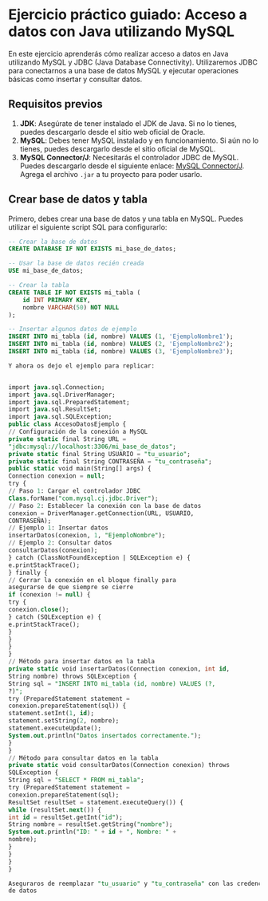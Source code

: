 
# Ejercicio práctico guiado: Acceso a datos con Java utilizando MySQL

En este ejercicio aprenderás cómo realizar acceso a datos en Java utilizando MySQL y JDBC (Java Database Connectivity). Utilizaremos JDBC para conectarnos a una base de datos MySQL y ejecutar operaciones básicas como insertar y consultar datos.

## Requisitos previos

1. **JDK**: Asegúrate de tener instalado el JDK de Java. Si no lo tienes, puedes descargarlo desde el sitio web oficial de Oracle.
2. **MySQL**: Debes tener MySQL instalado y en funcionamiento. Si aún no lo tienes, puedes descargarlo desde el sitio oficial de MySQL.
3. **MySQL Connector/J**: Necesitarás el controlador JDBC de MySQL. Puedes descargarlo desde el siguiente enlace: [MySQL Connector/J](https://dev.mysql.com/downloads/connector/j/). Agrega el archivo `.jar` a tu proyecto para poder usarlo.

## Crear base de datos y tabla

Primero, debes crear una base de datos y una tabla en MySQL. Puedes utilizar el siguiente script SQL para configurarlo:

```sql
-- Crear la base de datos
CREATE DATABASE IF NOT EXISTS mi_base_de_datos;

-- Usar la base de datos recién creada
USE mi_base_de_datos;

-- Crear la tabla
CREATE TABLE IF NOT EXISTS mi_tabla (
    id INT PRIMARY KEY,
    nombre VARCHAR(50) NOT NULL
);

-- Insertar algunos datos de ejemplo
INSERT INTO mi_tabla (id, nombre) VALUES (1, 'EjemploNombre1');
INSERT INTO mi_tabla (id, nombre) VALUES (2, 'EjemploNombre2');
INSERT INTO mi_tabla (id, nombre) VALUES (3, 'EjemploNombre3');

Y ahora os dejo el ejemplo para replicar:


import java.sql.Connection;
import java.sql.DriverManager;
import java.sql.PreparedStatement;
import java.sql.ResultSet;
import java.sql.SQLException;
public class AccesoDatosEjemplo {
// Configuración de la conexión a MySQL
private static final String URL =
"jdbc:mysql://localhost:3306/mi_base_de_datos";
private static final String USUARIO = "tu_usuario";
private static final String CONTRASEÑA = "tu_contraseña";
public static void main(String[] args) {
Connection conexion = null;
try {
// Paso 1: Cargar el controlador JDBC
Class.forName("com.mysql.cj.jdbc.Driver");
// Paso 2: Establecer la conexión con la base de datos
conexion = DriverManager.getConnection(URL, USUARIO,
CONTRASEÑA);
// Ejemplo 1: Insertar datos
insertarDatos(conexion, 1, "EjemploNombre");
// Ejemplo 2: Consultar datos
consultarDatos(conexion);
} catch (ClassNotFoundException | SQLException e) {
e.printStackTrace();
} finally {
// Cerrar la conexión en el bloque finally para
asegurarse de que siempre se cierre
if (conexion != null) {
try {
conexion.close();
} catch (SQLException e) {
e.printStackTrace();
}
}
}
}
// Método para insertar datos en la tabla
private static void insertarDatos(Connection conexion, int id,
String nombre) throws SQLException {
String sql = "INSERT INTO mi_tabla (id, nombre) VALUES (?,
?)";
try (PreparedStatement statement =
conexion.prepareStatement(sql)) {
statement.setInt(1, id);
statement.setString(2, nombre);
statement.executeUpdate();
System.out.println("Datos insertados correctamente.");
}
}
// Método para consultar datos en la tabla
private static void consultarDatos(Connection conexion) throws
SQLException {
String sql = "SELECT * FROM mi_tabla";
try (PreparedStatement statement =
conexion.prepareStatement(sql);
ResultSet resultSet = statement.executeQuery()) {
while (resultSet.next()) {
int id = resultSet.getInt("id");
String nombre = resultSet.getString("nombre");
System.out.println("ID: " + id + ", Nombre: " +
nombre);
}
}
}
}

Aseguraros de reemplazar "tu_usuario" y "tu_contraseña" con las credenciales de tu base
de datos
```
